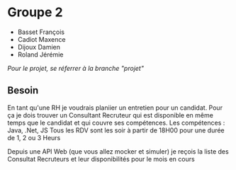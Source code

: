 <h1>Groupe 2</h1>

* Basset François
* Cadiot Maxence
* Dijoux Damien
* Roland Jérémie

*Pour le projet, se réferrer à la branche "projet"*

<h2>Besoin</h2>

En tant qu'une RH je voudrais planiier un entretien pour un candidat.
Pour ça je dois trouver un Consultant Recruteur qui est disponible en même temps que le candidat et qui couvre ses compétences.
Les compétences : Java, .Net, JS
Tous les RDV sont les soir à partir de 18H00 pour une durée de 1, 2 ou 3 Heurs

Depuis une API Web (que vous allez mocker et simuler) je reçois la liste des Consultat Recruteurs et leur disponibilités pour le mois en cours
